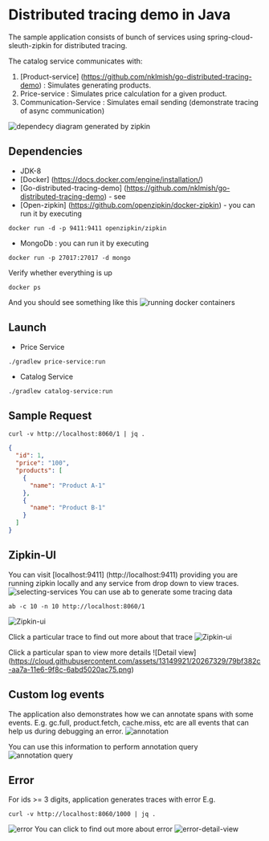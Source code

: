 # Distributed tracing demo in Java

The sample application consists of bunch of services using spring-cloud-sleuth-zipkin for distributed tracing.

The catalog service communicates with: 

1. [Product-service] (https://github.com/nklmish/go-distributed-tracing-demo) : Simulates generating products.
2. Price-service : Simulates price calculation for a given product.
3. Communication-Service : Simulates email sending (demonstrate tracing of async communication)

![dependecy diagram generated by zipkin](https://cloud.githubusercontent.com/assets/13149921/20267272/3429a716-aa7a-11e6-874a-5870adb72e5e.png)

## Dependencies
- JDK-8
- [Docker] (https://docs.docker.com/engine/installation/)
- [Go-distributed-tracing-demo] (https://github.com/nklmish/go-distributed-tracing-demo) - see
- [Open-zipkin] (https://github.com/openzipkin/docker-zipkin) - you can run it by executing
```
docker run -d -p 9411:9411 openzipkin/zipkin
```
- MongoDb : you can run it by executing
```
docker run -p 27017:27017 -d mongo
```
Verify whether everything is up
```
docker ps
```
And you should see something like this
![running docker containers](https://cloud.githubusercontent.com/assets/13149921/20248339/5e770592-a9e2-11e6-8859-bec9cdde2157.png)

## Launch
- Price Service
```
./gradlew price-service:run
```
- Catalog Service
```
./gradlew catalog-service:run
```

## Sample Request
```
curl -v http://localhost:8060/1 | jq .
```
```json
{
  "id": 1,
  "price": "100",
  "products": [
    {
      "name": "Product A-1"
    },
    {
      "name": "Product B-1"
    }
  ]
}
```

## Zipkin-UI

You can visit [localhost:9411] (http://localhost:9411) providing you are running zipkin locally and any service from drop down to view traces. 
![selecting-services](https://cloud.githubusercontent.com/assets/13149921/20267365/ae60e53a-aa7a-11e6-93ad-b68f3d15c136.png)
You can use ab to generate some tracing data
```
ab -c 10 -n 10 http://localhost:8060/1
```
![Zipkin-ui](https://cloud.githubusercontent.com/assets/13149921/20267564/97fa8ee4-aa7b-11e6-95d2-bac58f61c022.png)

Click a particular trace to find out more about that trace
![Zipkin-ui](https://cloud.githubusercontent.com/assets/13149921/20267503/5e093cc6-aa7b-11e6-94b6-3e17993e97b7.png)

Click a particular span to view more details 
![Detail view] (https://cloud.githubusercontent.com/assets/13149921/20267329/79bf382c-aa7a-11e6-9f8c-6abd5020ac75.png)

## Custom log events
The application also demonstrates how we can annotate spans with some events. E.g. gc.full, product.fetch, cache.miss, etc are all events that can help
us during debugging an error.
![annotation](https://cloud.githubusercontent.com/assets/13149921/20269887/4cfc1570-aa85-11e6-9926-cdc185d78f44.png)

You can use this information to perform annotation query
![annotation query](https://cloud.githubusercontent.com/assets/13149921/20270285/c85caef4-aa86-11e6-95cc-4cf290f5b6c8.png)

## Error
For ids >= 3 digits, application generates traces with error E.g.
```
curl -v http://localhost:8060/1000 | jq .
```

![error](https://cloud.githubusercontent.com/assets/13149921/20267756/7ab6e84a-aa7c-11e6-926a-f7b05cf654e5.png)
You can click to find out more about error
![error-detail-view](https://cloud.githubusercontent.com/assets/13149921/20267767/888a82e2-aa7c-11e6-9240-76baa45428df.png)

